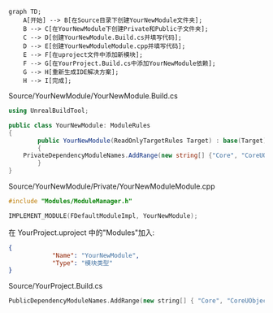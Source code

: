 ```mermaid
graph TD;
    A[开始] --> B[在Source目录下创建YourNewModule文件夹];
    B --> C[在YourNewModule下创建Private和Public子文件夹];
    C --> D[创建YourNewModule.Build.cs并填写代码];
    D --> E[创建YourNewModuleModule.cpp并填写代码];
    E --> F[在uproject文件中添加新模块];
    F --> G[在YourProject.Build.cs中添加YourNewModule依赖];
    G --> H[重新生成IDE解决方案];
    H --> I[完成];
```

Source/YourNewModule/YourNewModule.Build.cs

```cs
using UnrealBuildTool;

public class YourNewModule: ModuleRules
{
        public YourNewModule(ReadOnlyTargetRules Target) : base(Target)
        {
	PrivateDependencyModuleNames.AddRange(new string[] {"Core", "CoreUObject", "Engine"});
        }
}
```

Source/YourNewModule/Private/YourNewModuleModule.cpp

```cpp
#include "Modules/ModuleManager.h"

IMPLEMENT_MODULE(FDefaultModuleImpl, YourNewModule);
```

在 YourProject.uproject 中的"Modules"加入:

```Json
{
            "Name": "YourNewModule",
            "Type": "模块类型"
}
```

Source/YourProject.Build.cs

```cpp
PublicDependencyModuleNames.AddRange(new string[] { "Core", "CoreUObject", "Engine", "InputCore", "YourNewModule" });
```
